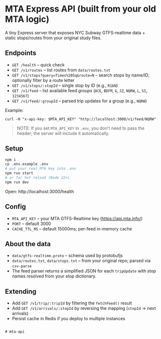 # MTA Express API (built from your old MTA logic)

A tiny Express server that exposes NYC Subway GTFS-realtime data + static stops/routes from your original study files.

## Endpoints

- `GET /health` – quick check
- `GET /v1/routes` – list routes from `data/routes.txt`
- `GET /v1/stops?query=Times%20Sq&route=N` – search stops by name/ID; optionally filter by a route letter
- `GET /v1/stops/:stopId` – single stop by ID (e.g., `R16N`)
- `GET /v1/feed` – list available feed *groups* (`ACE`, `BDFM`, `G`, `JZ`, `NQRW`, `L`, `SI`, `1234567`)
- `GET /v1/feed/:groupId` – parsed trip updates for a group (e.g., `NQRW`)

Example:
```
curl -H "x-api-key: $MTA_API_KEY" "http://localhost:3000/v1/feed/NQRW"
```

> NOTE: If you set `MTA_API_KEY` in `.env`, you don't need to pass the header; the server will include it automatically.

## Setup

```bash
npm i
cp .env.example .env
# put your real MTA key into .env
npm run start
# or for hot reload (Node 22+)
npm run dev
```

Open: http://localhost:3000/health

## Config

- `MTA_API_KEY` – your MTA GTFS-Realtime key (https://api.mta.info/)
- `PORT` – default 3000
- `CACHE_TTL_MS` – default 15000ms; per-feed in-memory cache

## About the data

- `data/gtfs-realtime.proto` – schema used by protobufjs
- `data/routes.txt`, `data/stops.txt` – from your original repo; parsed via `csv-parse`
- The feed parser returns a simplified JSON for each `tripUpdate` with stop names resolved from your stop dictionary.

## Extending

- Add `GET /v1/trip/:tripId` by filtering the `fetchFeed()` result
- Add `GET /v1/arrivals/:stopId` by reversing the mapping (`stopId` -> next arrivals)
- Persist cache in Redis if you deploy to multiple instances
```

# mta-api
